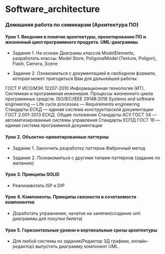 # Software_architecture
### Домашняя работа по семинарам (Архитектура ПО)
#### Урок 1. Введение в понятие архитектуры, проектирование ПО и жизненный цикл программного продукта. UML-диаграммы
* Задание 1. На основе Диаграмы классов ModelElements, разработать классы: Model Store, PoligonalModel (Texture, Poligon), Flash, Camera, Scene

* Задание 2. Ознакомиться с документацией в свободном формате, которая может пригодиться Вам для дальнейшей работы:

ГОСТ Р ИСО/МЭК 12207-2010 Информационная технология (ИТ). Системная и программная инженерия. Процессы жизненного цикла программных средств.
ISO/IEC/IEEE 29148:2018 Systems and software engineering — Life cycle processes — Requirements engineering
Стандарты ЕСКД — единая система конструкторской документации
ГОСТ 2.001-2013 ЕСКД. Общие положения
Стандарты АСУ ГОСТ 34 — автоматизированные системы управления
Стандарты ЕСПД ГОСТ 19 — единая система программной документации

#### Урок 2. Объектно-ориентированные паттерны
* Задание 1. Закончить разработку паттерна Фабричный метод

* Задание 2. Познакомиться с другими типами паттернов (задание по желанию)


#### Урок 3. Принципы SOLID
* Реализивотать ISP и DIP

#### Урок 4. Компоненты. Принципы связности и сочетаемости компонентов
* Доработать упражнение, начатое на занятии(создание uml диаграммы для покупки билета)

#### Урок 5. Горизонтальные уровни и вертикальные срезы архитектуры
* Для любой системы из задания(Редактор 3Д графики, онлайн-редактор) выпустить диаграмму компонент UML.